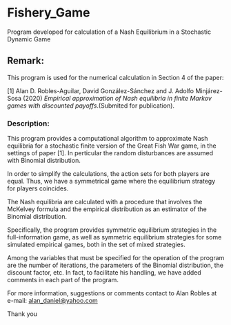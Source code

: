 # Fishery_Game
Program developed for calculation of a Nash Equilibrium in a Stochastic Dynamic Game

## Remark:

This program is used for the numerical calculation in Section 4 of the paper:

[1] Alan D. Robles-Aguilar, David González-Sánchez and J. Adolfo Minjárez-Sosa (2020) *Empirical approximation of Nash equilibria in finite Markov games with discounted payoffs*.(Submited for publication).

### Description:

This program provides a computational algorithm to approximate Nash equilibria for a stochastic finite version of the Great Fish War game, in the settings of paper [1]. In perticular the random disturbances are assumed with Binomial distribution.

In order to simplify the calculations, the action sets for both players are equal. Thus, we have a symmetrical game where the equilibrium strategy for players coincides.

The Nash equilibria are calculated with a procedure that involves the McKelvey formula and the empirical distribution as an estimator of the Binomial distribution.

Specifically, the program provides symmetric equilibrium strategies in the full-information game, as well as symmetric equilibrium strategies for some simulated empirical games, both in the set of mixed strategies.

Among the variables that must be specified for the operation of the program are the number of iterations, the parameters of the Binomial distribution, the discount factor, etc. In fact, to facilitate his handling, we have added comments in each part of the program.

For more information, suggestions or comments contact to Alan Robles at e-mail: alan_daniel@yahoo.com

Thank you
